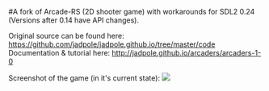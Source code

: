 #A fork of Arcade-RS (2D shooter game) with workarounds for SDL2 0.24 (Versions after 0.14 have API changes).

Original source can be found here: https://github.com/jadpole/jadpole.github.io/tree/master/code
Documentation & tutorial here: http://jadpole.github.io/arcaders/arcaders-1-0

Screenshot of the game (in it's current state):
![](https://raw.githubusercontent.com/stianeklund/arcade-rs/assets/screenshot.png)


